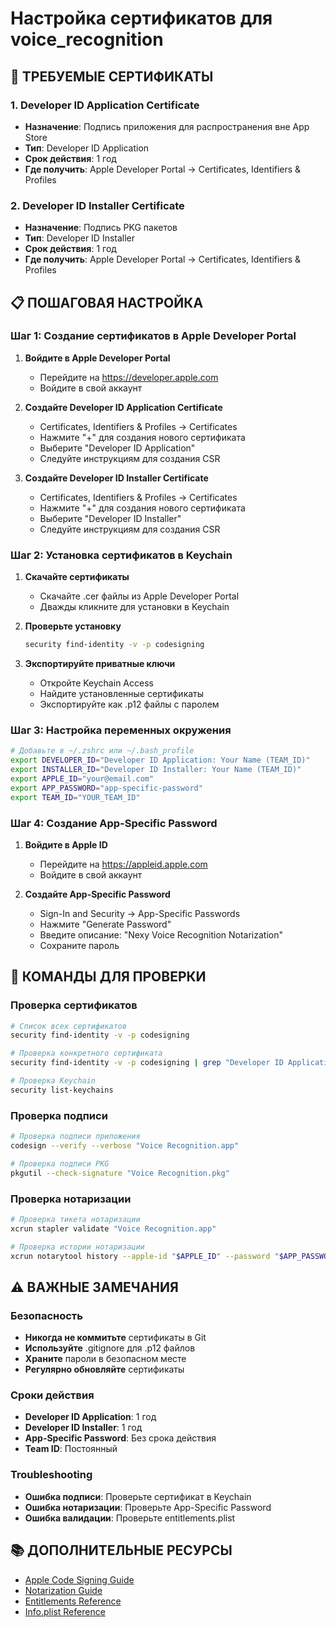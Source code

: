 # Настройка сертификатов для voice_recognition

## 🔐 **ТРЕБУЕМЫЕ СЕРТИФИКАТЫ**

### 1. **Developer ID Application Certificate**
- **Назначение**: Подпись приложения для распространения вне App Store
- **Тип**: Developer ID Application
- **Срок действия**: 1 год
- **Где получить**: Apple Developer Portal → Certificates, Identifiers & Profiles

### 2. **Developer ID Installer Certificate**
- **Назначение**: Подпись PKG пакетов
- **Тип**: Developer ID Installer
- **Срок действия**: 1 год
- **Где получить**: Apple Developer Portal → Certificates, Identifiers & Profiles

## 📋 **ПОШАГОВАЯ НАСТРОЙКА**

### Шаг 1: Создание сертификатов в Apple Developer Portal

1. **Войдите в Apple Developer Portal**
   - Перейдите на https://developer.apple.com
   - Войдите в свой аккаунт

2. **Создайте Developer ID Application Certificate**
   - Certificates, Identifiers & Profiles → Certificates
   - Нажмите "+" для создания нового сертификата
   - Выберите "Developer ID Application"
   - Следуйте инструкциям для создания CSR

3. **Создайте Developer ID Installer Certificate**
   - Certificates, Identifiers & Profiles → Certificates
   - Нажмите "+" для создания нового сертификата
   - Выберите "Developer ID Installer"
   - Следуйте инструкциям для создания CSR

### Шаг 2: Установка сертификатов в Keychain

1. **Скачайте сертификаты**
   - Скачайте .cer файлы из Apple Developer Portal
   - Дважды кликните для установки в Keychain

2. **Проверьте установку**
   ```bash
   security find-identity -v -p codesigning
   ```

3. **Экспортируйте приватные ключи**
   - Откройте Keychain Access
   - Найдите установленные сертификаты
   - Экспортируйте как .p12 файлы с паролем

### Шаг 3: Настройка переменных окружения

```bash
# Добавьте в ~/.zshrc или ~/.bash_profile
export DEVELOPER_ID="Developer ID Application: Your Name (TEAM_ID)"
export INSTALLER_ID="Developer ID Installer: Your Name (TEAM_ID)"
export APPLE_ID="your@email.com"
export APP_PASSWORD="app-specific-password"
export TEAM_ID="YOUR_TEAM_ID"
```

### Шаг 4: Создание App-Specific Password

1. **Войдите в Apple ID**
   - Перейдите на https://appleid.apple.com
   - Войдите в свой аккаунт

2. **Создайте App-Specific Password**
   - Sign-In and Security → App-Specific Passwords
   - Нажмите "Generate Password"
   - Введите описание: "Nexy Voice Recognition Notarization"
   - Сохраните пароль

## 🔧 **КОМАНДЫ ДЛЯ ПРОВЕРКИ**

### Проверка сертификатов
```bash
# Список всех сертификатов
security find-identity -v -p codesigning

# Проверка конкретного сертификата
security find-identity -v -p codesigning | grep "Developer ID Application"

# Проверка Keychain
security list-keychains
```

### Проверка подписи
```bash
# Проверка подписи приложения
codesign --verify --verbose "Voice Recognition.app"

# Проверка подписи PKG
pkgutil --check-signature "Voice Recognition.pkg"
```

### Проверка нотаризации
```bash
# Проверка тикета нотаризации
xcrun stapler validate "Voice Recognition.app"

# Проверка истории нотаризации
xcrun notarytool history --apple-id "$APPLE_ID" --password "$APP_PASSWORD" --team-id "$TEAM_ID"
```

## ⚠️ **ВАЖНЫЕ ЗАМЕЧАНИЯ**

### Безопасность
- **Никогда не коммитьте** сертификаты в Git
- **Используйте** .gitignore для .p12 файлов
- **Храните** пароли в безопасном месте
- **Регулярно обновляйте** сертификаты

### Сроки действия
- **Developer ID Application**: 1 год
- **Developer ID Installer**: 1 год
- **App-Specific Password**: Без срока действия
- **Team ID**: Постоянный

### Troubleshooting
- **Ошибка подписи**: Проверьте сертификат в Keychain
- **Ошибка нотаризации**: Проверьте App-Specific Password
- **Ошибка валидации**: Проверьте entitlements.plist

## 📚 **ДОПОЛНИТЕЛЬНЫЕ РЕСУРСЫ**

- [Apple Code Signing Guide](https://developer.apple.com/library/archive/documentation/Security/Conceptual/CodeSigningGuide/)
- [Notarization Guide](https://developer.apple.com/documentation/security/notarizing_macos_software_before_distribution)
- [Entitlements Reference](https://developer.apple.com/documentation/bundleresources/entitlements)
- [Info.plist Reference](https://developer.apple.com/documentation/bundleresources/information_property_list)
